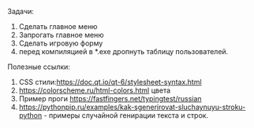 Задачи:
1. Сделать главное меню
2. Запрогать главное меню
3. Сделать игровую форму
4. перед компиляцией в *.exe дропнуть таблицу пользователей.


Полезные ссылки:
1. CSS стили:https://doc.qt.io/qt-6/stylesheet-syntax.html
2. https://colorscheme.ru/html-colors.html цвета
3. Пример проги https://fastfingers.net/typingtest/russian
4. https://pythonpip.ru/examples/kak-sgenerirovat-sluchaynuyu-stroku-python - примеры случайной генирации текста и строк.
